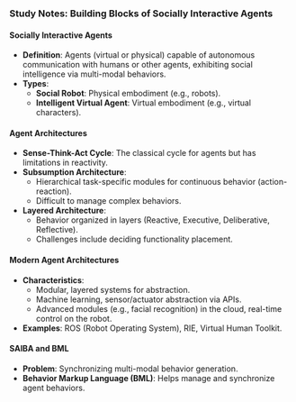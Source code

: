### Study Notes: Building Blocks of Socially Interactive Agents

#### **Socially Interactive Agents**
   - **Definition**: Agents (virtual or physical) capable of autonomous communication with humans or other agents, exhibiting social intelligence via multi-modal behaviors.
   - **Types**:
     - **Social Robot**: Physical embodiment (e.g., robots).
     - **Intelligent Virtual Agent**: Virtual embodiment (e.g., virtual characters).

#### **Agent Architectures**
   - **Sense-Think-Act Cycle**: The classical cycle for agents but has limitations in reactivity.
   - **Subsumption Architecture**:
     - Hierarchical task-specific modules for continuous behavior (action-reaction).
     - Difficult to manage complex behaviors.
   - **Layered Architecture**:
     - Behavior organized in layers (Reactive, Executive, Deliberative, Reflective).
     - Challenges include deciding functionality placement.

#### **Modern Agent Architectures**
   - **Characteristics**:
     - Modular, layered systems for abstraction.
     - Machine learning, sensor/actuator abstraction via APIs.
     - Advanced modules (e.g., facial recognition) in the cloud, real-time control on the robot.
   - **Examples**: ROS (Robot Operating System), RIE, Virtual Human Toolkit.

#### **SAIBA and BML**
   - **Problem**: Synchronizing multi-modal behavior generation.
   - **Behavior Markup Language (BML)**: Helps manage and synchronize agent behaviors.